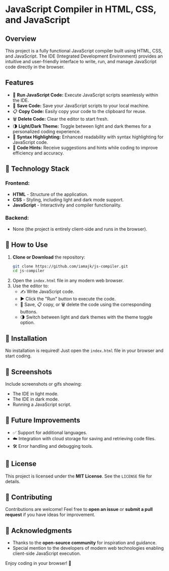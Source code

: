 # JavaScript Compiler in HTML, CSS, and JavaScript

## Overview
This project is a fully functional JavaScript compiler built using HTML, CSS, and JavaScript. The IDE (Integrated Development Environment) provides an intuitive and user-friendly interface to write, run, and manage JavaScript code directly in the browser.

## Features
- 🚀 **Run JavaScript Code:** Execute JavaScript scripts seamlessly within the IDE.
- 💾 **Save Code:** Save your JavaScript scripts to your local machine.
- 📋 **Copy Code:** Easily copy your code to the clipboard for reuse.
- 🗑️ **Delete Code:** Clear the editor to start fresh.
- 🌗 **Light/Dark Theme:** Toggle between light and dark themes for a personalized coding experience.
- 🎨 **Syntax Highlighting:** Enhanced readability with syntax highlighting for JavaScript code.
- 🧠 **Code Hints:** Receive suggestions and hints while coding to improve efficiency and accuracy.

## 🚀 Technology Stack
### Frontend:
- **HTML** - Structure of the application.
- **CSS** - Styling, including light and dark mode support.
- **JavaScript** - Interactivity and compiler functionality.

### Backend:
- None (the project is entirely client-side and runs in the browser).

## 📌 How to Use
1. **Clone or Download** the repository:
   ```sh
   git clone https://github.com/iamajk/js-compiler.git
   cd js-compiler
   ```
2. Open the `index.html` file in any modern web browser.
3. Use the editor to:
   - ✍️ Write JavaScript code.
   - ▶️ Click the "Run" button to execute the code.
   - 💾 Save, 📋 copy, or 🗑️ delete the code using the corresponding buttons.
   - 🌗 Switch between light and dark themes with the theme toggle option.

## 🔧 Installation
No installation is required! Just open the `index.html` file in your browser and start coding.

## 📸 Screenshots
Include screenshots or gifs showing:
- The IDE in light mode.
- The IDE in dark mode.
- Running a JavaScript script.

## 🔮 Future Improvements
- ✅ Support for additional languages.
- ☁️ Integration with cloud storage for saving and retrieving code files.
- 🛠️ Error handling and debugging tools.

## 📜 License
This project is licensed under the **MIT License**. See the `LICENSE` file for details.

## 🤝 Contributing
Contributions are welcome! Feel free to **open an issue** or **submit a pull request** if you have ideas for improvement.

## 🙌 Acknowledgments
- Thanks to the **open-source community** for inspiration and guidance.
- Special mention to the developers of modern web technologies enabling client-side JavaScript execution.

Enjoy coding in your browser! 🎉

